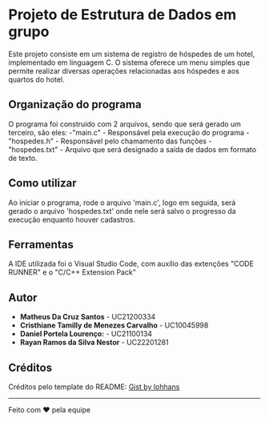 # Projeto de Estrutura de Dados em grupo

Este projeto consiste em um sistema de registro de hóspedes de um hotel, implementado em linguagem C. O sistema oferece um menu simples que permite realizar diversas operações relacionadas aos hóspedes e aos quartos do hotel.

## Organização do programa

O programa foi construído com 2 arquivos, sendo que será gerado um terceiro, são eles:
-"main.c" - Responsável pela execução do programa
-"hospedes.h" - Responsável pelo chamamento das funções
-"hospedes.txt" - Arquivo que será designado a saída de dados em formato de texto.


## Como utilizar

Ao iniciar o programa, rode o arquivo 'main.c', logo em seguida, será gerado o arquivo 'hospedes.txt' onde nele será salvo o progresso da execução enquanto houver cadastros.

## Ferramentas
A IDE utilizada foi o Visual Studio Code, com auxílio das extenções "CODE RUNNER" e o "C/C++ Extension Pack"

## Autor

* **Matheus Da Cruz Santos** - UC21200334
* **Cristhiane Tamilly de Menezes Carvalho** - UC10045998
* **Daniel Portela Lourenço:** - UC21100134
* **Rayan Ramos da Silva Nestor** - UC22201281

## Créditos

Créditos pelo template do README: [Gist by lohhans](https://gist.github.com/lohhans/f8da0b147550df3f96914d3797e9fb89#-implanta%C3%A7%C3%A3o)

--- 
Feito com ❤️ pela equipe



